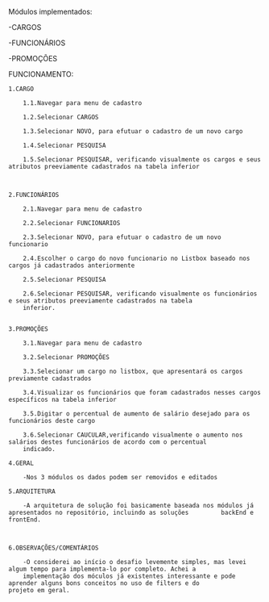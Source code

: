 Módulos implementados:

-CARGOS

-FUNCIONÁRIOS

-PROMOÇÕES



FUNCIONAMENTO:

	1.CARGO

		1.1.Navegar para menu de cadastro

		1.2.Selecionar CARGOS

		1.3.Selecionar NOVO, para efutuar o cadastro de um novo cargo

		1.4.Selecionar PESQUISA

		1.5.Selecionar PESQUISAR, verificando visualmente os cargos e seus atributos preeviamente cadastrados na tabela inferior



	2.FUNCIONÁRIOS

		2.1.Navegar para menu de cadastro

		2.2.Selecionar FUNCIONARIOS

		2.3.Selecionar NOVO, para efutuar o cadastro de um novo funcionario

		2.4.Escolher o cargo do novo funcionario no Listbox baseado nos cargos já cadastrados anteriormente
		
		2.5.Selecionar PESQUISA

		2.6.Selecionar PESQUISAR, verificando visualmente os funcionários e seus atributos preeviamente cadastrados na tabela 
		inferior.


	3.PROMOÇÕES

		3.1.Navegar para menu de cadastro

		3.2.Selecionar PROMOÇÕES

		3.3.Selecionar um cargo no listbox, que apresentará os cargos previamente cadastrados

		3.4.Visualizar os funcionários que foram cadastrados nesses cargos específicos na tabela inferior

		3.5.Digitar o percentual de aumento de salário desejado para os funcionários deste cargo

		3.6.Selecionar CAUCULAR,verificando visualmente o aumento nos salários destes funcionários de acordo com o percentual 
		indicado.

	4.GERAL

		-Nos 3 módulos os dados podem ser removidos e editados

	5.ARQUITETURA

		-A arquitetura de solução foi basicamente baseada nos módulos já apresentados no repositório, incluindo as soluções 		backEnd e frontEnd.



	6.OBSERVAÇÕES/COMENTÁRIOS

		-O considerei ao início o desafio levemente simples, mas levei algum tempo para implementa-lo por completo. Achei a 
		implementação dos móculos já existentes interessante e pode aprender alguns bons conceitos no uso de filters e do 			projeto em geral.





